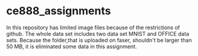 # ce888_assignments
In this repository has limited image files because of the restrictions of github. The whole data set includes two data set MNIST and OFFICE data sets. Because the folder,that is uploaded on faser, shouldn't be larger than 50 MB, it is eliminated some data in this assignment. 
